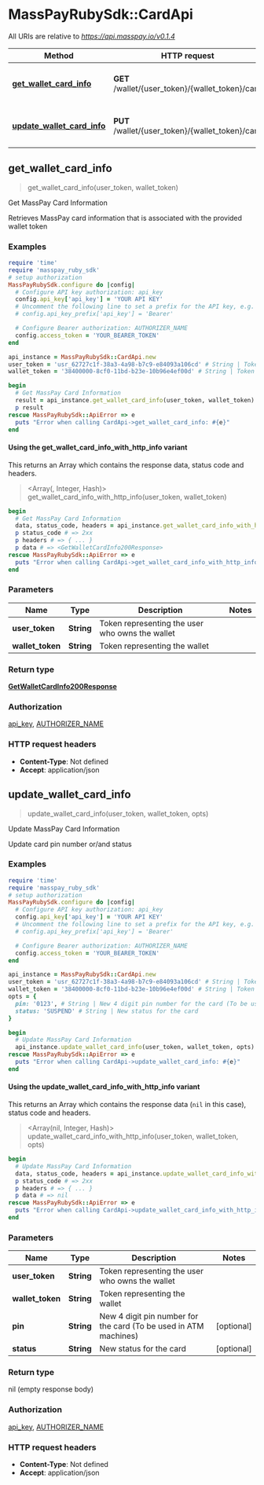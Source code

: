 # MassPayRubySdk::CardApi

All URIs are relative to *https://api.masspay.io/v0.1.4*

| Method | HTTP request | Description |
| ------ | ------------ | ----------- |
| [**get_wallet_card_info**](CardApi.md#get_wallet_card_info) | **GET** /wallet/{user_token}/{wallet_token}/card | Get MassPay Card Information |
| [**update_wallet_card_info**](CardApi.md#update_wallet_card_info) | **PUT** /wallet/{user_token}/{wallet_token}/card | Update MassPay Card Information |


## get_wallet_card_info

> <GetWalletCardInfo200Response> get_wallet_card_info(user_token, wallet_token)

Get MassPay Card Information

Retrieves MassPay card information that is associated with the provided wallet token

### Examples

```ruby
require 'time'
require 'masspay_ruby_sdk'
# setup authorization
MassPayRubySdk.configure do |config|
  # Configure API key authorization: api_key
  config.api_key['api_key'] = 'YOUR API KEY'
  # Uncomment the following line to set a prefix for the API key, e.g. 'Bearer' (defaults to nil)
  # config.api_key_prefix['api_key'] = 'Bearer'

  # Configure Bearer authorization: AUTHORIZER_NAME
  config.access_token = 'YOUR_BEARER_TOKEN'
end

api_instance = MassPayRubySdk::CardApi.new
user_token = 'usr_62727c1f-38a3-4a98-b7c9-e84093a106cd' # String | Token representing the user who owns the wallet
wallet_token = '38400000-8cf0-11bd-b23e-10b96e4ef00d' # String | Token representing the wallet

begin
  # Get MassPay Card Information
  result = api_instance.get_wallet_card_info(user_token, wallet_token)
  p result
rescue MassPayRubySdk::ApiError => e
  puts "Error when calling CardApi->get_wallet_card_info: #{e}"
end
```

#### Using the get_wallet_card_info_with_http_info variant

This returns an Array which contains the response data, status code and headers.

> <Array(<GetWalletCardInfo200Response>, Integer, Hash)> get_wallet_card_info_with_http_info(user_token, wallet_token)

```ruby
begin
  # Get MassPay Card Information
  data, status_code, headers = api_instance.get_wallet_card_info_with_http_info(user_token, wallet_token)
  p status_code # => 2xx
  p headers # => { ... }
  p data # => <GetWalletCardInfo200Response>
rescue MassPayRubySdk::ApiError => e
  puts "Error when calling CardApi->get_wallet_card_info_with_http_info: #{e}"
end
```

### Parameters

| Name | Type | Description | Notes |
| ---- | ---- | ----------- | ----- |
| **user_token** | **String** | Token representing the user who owns the wallet |  |
| **wallet_token** | **String** | Token representing the wallet |  |

### Return type

[**GetWalletCardInfo200Response**](GetWalletCardInfo200Response.md)

### Authorization

[api_key](../README.md#api_key), [AUTHORIZER_NAME](../README.md#AUTHORIZER_NAME)

### HTTP request headers

- **Content-Type**: Not defined
- **Accept**: application/json


## update_wallet_card_info

> update_wallet_card_info(user_token, wallet_token, opts)

Update MassPay Card Information

Update card pin number or/and status

### Examples

```ruby
require 'time'
require 'masspay_ruby_sdk'
# setup authorization
MassPayRubySdk.configure do |config|
  # Configure API key authorization: api_key
  config.api_key['api_key'] = 'YOUR API KEY'
  # Uncomment the following line to set a prefix for the API key, e.g. 'Bearer' (defaults to nil)
  # config.api_key_prefix['api_key'] = 'Bearer'

  # Configure Bearer authorization: AUTHORIZER_NAME
  config.access_token = 'YOUR_BEARER_TOKEN'
end

api_instance = MassPayRubySdk::CardApi.new
user_token = 'usr_62727c1f-38a3-4a98-b7c9-e84093a106cd' # String | Token representing the user who owns the wallet
wallet_token = '38400000-8cf0-11bd-b23e-10b96e4ef00d' # String | Token representing the wallet
opts = {
  pin: '0123', # String | New 4 digit pin number for the card (To be used in ATM machines)
  status: 'SUSPEND' # String | New status for the card
}

begin
  # Update MassPay Card Information
  api_instance.update_wallet_card_info(user_token, wallet_token, opts)
rescue MassPayRubySdk::ApiError => e
  puts "Error when calling CardApi->update_wallet_card_info: #{e}"
end
```

#### Using the update_wallet_card_info_with_http_info variant

This returns an Array which contains the response data (`nil` in this case), status code and headers.

> <Array(nil, Integer, Hash)> update_wallet_card_info_with_http_info(user_token, wallet_token, opts)

```ruby
begin
  # Update MassPay Card Information
  data, status_code, headers = api_instance.update_wallet_card_info_with_http_info(user_token, wallet_token, opts)
  p status_code # => 2xx
  p headers # => { ... }
  p data # => nil
rescue MassPayRubySdk::ApiError => e
  puts "Error when calling CardApi->update_wallet_card_info_with_http_info: #{e}"
end
```

### Parameters

| Name | Type | Description | Notes |
| ---- | ---- | ----------- | ----- |
| **user_token** | **String** | Token representing the user who owns the wallet |  |
| **wallet_token** | **String** | Token representing the wallet |  |
| **pin** | **String** | New 4 digit pin number for the card (To be used in ATM machines) | [optional] |
| **status** | **String** | New status for the card | [optional] |

### Return type

nil (empty response body)

### Authorization

[api_key](../README.md#api_key), [AUTHORIZER_NAME](../README.md#AUTHORIZER_NAME)

### HTTP request headers

- **Content-Type**: Not defined
- **Accept**: application/json

